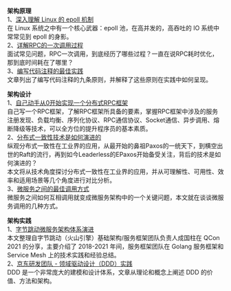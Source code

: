 **架构原理**  
1、[深入理解 Linux 的 epoll 机制](https://mp.weixin.qq.com/s/Zx3q8qzL7VO_oXvyk-PJzg)  
在 Linux 系统之中有一个核心武器：epoll 池，在高并发的，高吞吐的 IO 系统中常常见到 epoll 的身影。  
2、[详解RPC的一次调用过程](https://mp.weixin.qq.com/s/25Liu6UpjbXYB2i5KDEGQA)  
面试常见问题，RPC一次调用，到底经历了哪些过程？一直在说RPC耗时优化，那到底时间耗在了哪里？  
3、[编写代码注释的最佳实践](https://mp.weixin.qq.com/s/Jb2LPuMhR3Jl0jLbITcAWg)  
文章列出了编写代码注释的九条原则，并解释了这些原则在实践中如何呈现。  

**架构设计**  
1、[自己动手从0开始实现一个分布式RPC框架](https://mp.weixin.qq.com/s/yaIOCfEigkQMm2kt6I7Orw)  
自己写一个RPC框架，了解RPC框架所具备的要素，掌握RPC框架中涉及的服务注册发现、负载均衡、序列化协议、RPC通信协议、Socket通信、异步调用、熔断降级等技术，可以全方位的提升程序员的基本素质。  
2、[分布式一致性技术是如何演进的](https://mp.weixin.qq.com/s/KSpsa1viYz9K_-DYYQkmKA)  
纵观分布式一致性在工业界的应用，从最开始的鼻祖Paxos的一统天下，到横空出世的Raft的流行，再到如今Leaderless的EPaxos开始备受关注，背后的技术是如何演进的？  
本文将从技术角度探讨分布式一致性在工业界的应用，并从可理解性、可用性、效率和适用场景等几个角度进行对比分析。  
3、[微服务之间的最佳调用方式](https://mp.weixin.qq.com/s/_9RO3qs2RsZTqVxwCFVGdg)  
微服务之间如何互相调用就变成微服务架构中的一个关键问题，本文就在谈谈微服务调用的几种方式。  

**架构实践**  
1、[字节跳动微服务架构体系演进](https://mp.weixin.qq.com/s/1dgCQXpeufgMTMq_32YKuQ)  
本文整理自字节跳动（火山引擎）基础架构/服务框架团队负责人成国柱在 QCon 2021 的分享，主要介绍了 2018-2021 年间，服务框架团队在 Golang 服务框架和 Service Mesh 上的技术实践和经验总结。  
2、[京东研发团队 - 领域驱动设计（DDD）实践](https://mp.weixin.qq.com/s/ksuZ1VeTaEMU-xuUgsjP-A)  
DDD 是一个非常庞大的建模和设计体系，文章从理论和概念上阐述 DDD 的价值、方法和架构。  
